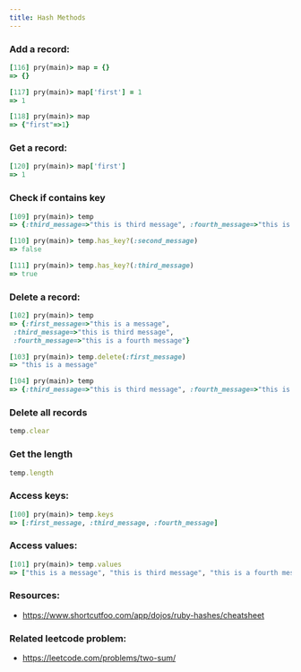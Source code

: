 ```yaml
---
title: Hash Methods
---
```


### Add a record:
```rb
[116] pry(main)> map = {}
=> {}

[117] pry(main)> map['first'] = 1
=> 1

[118] pry(main)> map
=> {"first"=>1}
```

### Get a record:
```rb
[120] pry(main)> map['first']
=> 1
```

### Check if contains key
```rb
[109] pry(main)> temp
=> {:third_message=>"this is third message", :fourth_message=>"this is a fourth message"}

[110] pry(main)> temp.has_key?(:second_message)
=> false

[111] pry(main)> temp.has_key?(:third_message)
=> true
```

### Delete a record:
```rb
[102] pry(main)> temp
=> {:first_message=>"this is a message",
 :third_message=>"this is third message",
 :fourth_message=>"this is a fourth message"}

[103] pry(main)> temp.delete(:first_message)
=> "this is a message"

[104] pry(main)> temp
=> {:third_message=>"this is third message", :fourth_message=>"this is a fourth message"}
```

### Delete all records
```rb
temp.clear
```

### Get the length
```rb
temp.length
```

### Access keys:
```rb
[100] pry(main)> temp.keys
=> [:first_message, :third_message, :fourth_message]
```

### Access values:
```rb
[101] pry(main)> temp.values
=> ["this is a message", "this is third message", "this is a fourth message"]
```

### Resources:
- https://www.shortcutfoo.com/app/dojos/ruby-hashes/cheatsheet

### Related leetcode problem:
- https://leetcode.com/problems/two-sum/
